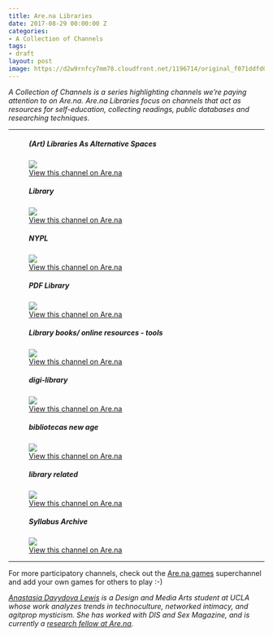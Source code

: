 ```yaml
---
title: Are.na Libraries 
date: 2017-08-29 00:00:00 Z
categories:
- A Collection of Channels
tags:
- draft
layout: post
image: https://d2w9rnfcy7mm78.cloudfront.net/1196714/original_f071ddfd02eaaf3e52148ff767c32ee4.jpg
---
```


_A Collection of Channels is a series highlighting channels we’re paying attention to on Are.na. Are.na Libraries focus on channels that act as resources for self-education, collecting readings, public databases and researching techniques._

---

<figure>
  <h5>(Art) Libraries As Alternative Spaces</h5>
  <img src="https://d2w9rnfcy7mm78.cloudfront.net/920711/large_f11a2e9031d3315c8a6855e201438727.jpg">
  <figcaption>
    <a href="https://www.are.na/sarah-hamerman/art-library-bookstore-as-alternative-space">View this channel on Are.na</a>
  </figcaption>
</figure>

<figure>
  <h5>Library</h5>
  <img src="https://d2w9rnfcy7mm78.cloudfront.net/87943/large_ee6866644f30669c8f2896f7004bf38c.jpg">
  <figcaption>
    <a href="https://www.are.na/rebecca-o-keefe/library--3">View this channel on Are.na</a>
  </figcaption>
</figure>

<figure>
  <h5>NYPL</h5>
  <img src="https://d2w9rnfcy7mm78.cloudfront.net/587967/large_6fe828bebabd89170035fff0cb25cd8b">
  <figcaption>
    <a href="https://www.are.na/jacob-lindgren/nypl">View this channel on Are.na</a>
  </figcaption>
</figure>

<figure>
  <h5>PDF Library</h5>
  <img src="https://d2w9rnfcy7mm78.cloudfront.net/866369/large_41fe4db3467b2f7e20170204-4-3jr3od.jpg">
  <figcaption>
    <a href="https://www.are.na/mindy-seu/pdf-library-1472186631">View this channel on Are.na</a>
  </figcaption>
</figure>

<figure>
  <h5>Library books/ online resources - tools</h5>
  <img src="https://d2w9rnfcy7mm78.cloudfront.net/962307/large_6a544fd89c59112c20170406-4-4n8der.jpg">
  <figcaption>
    <a href="https://www.are.na/baron-mattern/library-books-online-resources-tools">View this channel on Are.na</a>
  </figcaption>
</figure>

<figure>
  <h5>digi-library</h5>
  <img src="https://d2w9rnfcy7mm78.cloudfront.net/588118/large_e13322df2d8d9c3b0448e36b17aba1ac">
  <figcaption>
    <a href="https://www.are.na/willa-koerner/digi-library">View this channel on Are.na</a>
  </figcaption>
</figure>

<figure>
  <h5>bibliotecas new age</h5>
  <img src="https://d2w9rnfcy7mm78.cloudfront.net/1002827/large_a4eabc65fa5adf1120170503-4-1la43fb.jpg">
  <figcaption>
    <a href="https://www.are.na/maria-jimena/bibliotecas-new-age">View this channel on Are.na</a>
  </figcaption>
</figure>

<figure>
  <h5>library related</h5>
  <img src="https://d2w9rnfcy7mm78.cloudfront.net/736835/large_f0faf9f48139fd0c46afd76f14160fe0.jpg">
  <figcaption>
    <a href="https://www.are.na/jens-jacob-dinesen/library-related">View this channel on Are.na</a>
  </figcaption>
</figure>

<figure>
  <h5>Syllabus Archive</h5>
  <img src="https://d2w9rnfcy7mm78.cloudfront.net/544609/large_4a64b5d68dc25d3d20160214-3-1l9se6v.jpg">
  <figcaption>
    <a href="https://www.are.na/lukas-wp/syllabus-archive">View this channel on Are.na</a>
  </figcaption>
</figure>




---

For more participatory channels, check out the [Are.na games](https://www.are.na/anastasia-davydova-lewis/are-na-games) superchannel and add your own games for others to play :-)

_[Anastasia Davydova Lewis](http://www.xnast.asia) is a Design and Media Arts student at UCLA whose work analyzes trends in technoculture, networked intimacy, and agitprop mysticism. She has worked with DIS and Sex Magazine, and is currently a [research fellow at Are.na](https://www.are.na/anastasia-davydova-lewis/index)._


